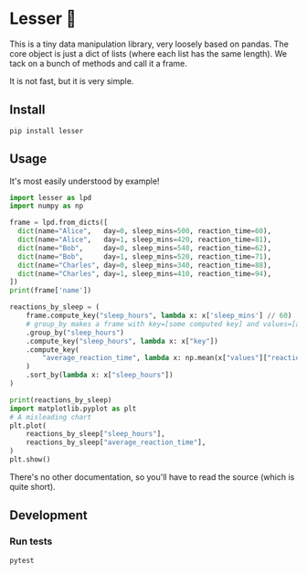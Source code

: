 # Lesser :panda_face:

This is a tiny data manipulation library, very loosely based on pandas.
The core object is just a dict of lists (where each list has the same length).  We tack on a bunch of methods and call it a frame.

It is not fast, but it is very simple.

## Install

```
pip install lesser
```

## Usage

It's most easily understood by example!

```python
import lesser as lpd
import numpy as np

frame = lpd.from_dicts([
  dict(name="Alice",   day=0, sleep_mins=500, reaction_time=60),
  dict(name="Alice",   day=1, sleep_mins=420, reaction_time=81),
  dict(name="Bob",     day=0, sleep_mins=540, reaction_time=62),
  dict(name="Bob",     day=1, sleep_mins=520, reaction_time=71),
  dict(name="Charles", day=0, sleep_mins=340, reaction_time=88),
  dict(name="Charles", day=1, sleep_mins=410, reaction_time=94),
])
print(frame['name'])

reactions_by_sleep = (
    frame.compute_key("sleep_hours", lambda x: x['sleep_mins'] // 60)
    # group_by makes a frame with key=[some computed key] and values=[a frame with all original items with that same computed key]
    .group_by("sleep_hours")
    .compute_key("sleep_hours", lambda x: x["key"])
    .compute_key(
        "average_reaction_time", lambda x: np.mean(x["values"]["reaction_time"])
    )
    .sort_by(lambda x: x["sleep_hours"])
)

print(reactions_by_sleep)
import matplotlib.pyplot as plt
# A misleading chart
plt.plot(
    reactions_by_sleep["sleep_hours"],
    reactions_by_sleep["average_reaction_time"],
)
plt.show()
```

There's no other documentation, so you'll have to read the source (which is quite short).

## Development

### Run tests

`pytest`
